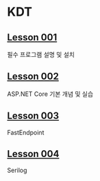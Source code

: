 # KDT

## [Lesson 001](Lesson001.md)

필수 프로그램 설명 및 설치

## [Lesson 002](Lesson002.md)

ASP.NET Core 기본 개념 및 실습

## [Lesson 003](Lesson003.md)

FastEndpoint

## [Lesson 004](Lesson004.md)

Serilog

